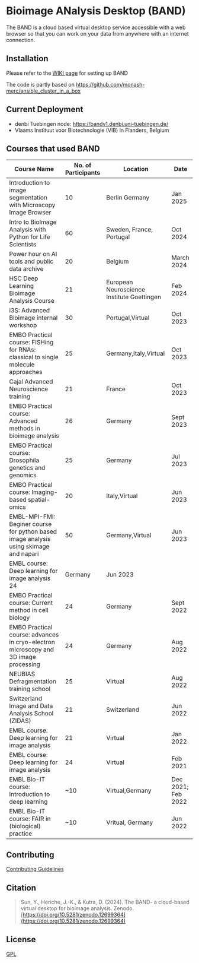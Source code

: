  # Bioimage ANalysis Desktop (BAND) #
 The BAND is a cloud based virtual desktop service accessible with a web browser so that you can work on your data from anywhere with an internet connection.

## Installation  ## 
  Please refer to the [WIKI page](https://git.embl.de/ysun/create-band/-/wikis/Home) for setting up BAND


The code is partly based on https://github.com/monash-merc/ansible_cluster_in_a_box

## Current Deployment

 - denbi Tuebingen node:
https://bandv1.denbi.uni-tuebingen.de/
 - Vlaams Instituut voor Biotechnologie (VIB) in Flanders, Belgium

## Courses that used BAND
|Course Name| No. of Participants  | Location | Date|
|--|--|--|--|
|Introduction to image segmentation with Microscopy Image Browser|10|Berlin Germany|Jan 2025|
|Intro to BioImage Analysis with Python for Life Scientists|60|Sweden, France, Portugal|Oct 2024|
|Power hour on AI tools and public data archive|20|Belgium|March 2024|
|HSC Deep Learning Bioimage Analysis Course|21|European Neuroscience Institute Goettingen|Feb 2024|
|i3S: Advanced Bioimage internal workshop|30|Portugal,Virtual|Oct 2023|	
|EMBO Practical course: FISHing for RNAs: classical to single molecule approaches|25|Germany,Italy,Virtual|Oct 2023|
|Cajal Advanced Neuroscience training|21|France|Oct 2023|
|EMBO Practical course: Advanced methods in bioimage analysis|26|Germany|Sept 2023|
|EMBO Practical course: Drosophila genetics and genomics|25|Germany|Jul 2023|
|EMBO Practical course: Imaging-based spatial-omics|20|Italy,Virtual|Jun 2023
|EMBL-MPI-FMI: Beginer course for python based image analysis using skimage and napari|50|Germany,Virtual|Jun 2023|	
|EMBL course: Deep learning for image analysis 24|Germany|Jun 2023|
|EMBO Practical course: Current method in cell biology|24|Germany|Sept 2022|
|EMBO Practical course: advances in cryo-electron microscopy and 3D image processing|24|Germany|Aug 2022|	
|NEUBIAS Defragmentation training school|25|Virtual|Aug 2022|
|Switzerland Image and Data Analysis School (ZIDAS)|21|Switzerland|Jun 2022|
|EMBL course: Deep learning for image analysis|21|Virtual|Jan 2022|
|EMBL course: Deep learning for image analysis|24|Virtual|Feb 2021|
|EMBL Bio-IT course: Introduction to deep learning|~10|Virtual,Germany|Dec 2021; Feb 2022|
|EMBL Bio-IT course: FAIR in (biological) practice|~10|Vritual, Germany|Jun 2022|

## Contributing
[Contributing Guidelines](https://github.com/embl-cba/band/blob/main/CONTRIBUTING.md)

## Citation

> Sun, Y., Heriche, J.-K., & Kutra, D. (2024). The BAND- a cloud-based virtual desktop for bioimage analysis. Zenodo. [https://doi.org/10.5281/zenodo.12699364](https://doi.org/10.5281/zenodo.12699364)

## License  ## 
[GPL](https://github.com/embl-cba/band/blob/main/LICENSE)

